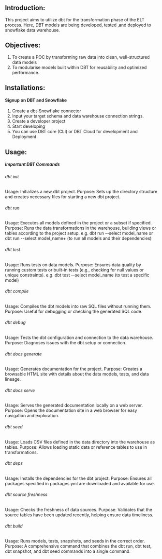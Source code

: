 ## Introduction:
This project aims to utilize dbt for the transformation phase of the ELT process. Here, DBT models are being developed, tested ,and deployed to snowflake data warehouse.
## Objectives:
1. To create a POC by transforming raw data into clean, well-structured data models
2. To modularise models built within DBT for reusability and optimized performance.

## Installations:
#### Signup on DBT and Snowflake
1. Create a dbt-Snowflake connector
2. Input your target schema and data warehouse connection strings.
3. Create a developer project
4. Start developing
5. You can use DBT core (CLI) or DBT Cloud for development and Deployment

## Usage:

##### Important DBT Commands
###### dbt init
Usage: Initializes a new dbt project.
Purpose: Sets up the directory structure and creates necessary files for starting a new dbt project.

###### dbt run
Usage: Executes all models defined in the project or a subset if specified.
Purpose: Runs the data transformations in the warehouse, building views or tables according to the project setup.
e.g. dbt run --select model_name  or dbt run --select model_name+   (to run all models and their dependencies)


###### dbt test
Usage: Runs tests on data models.
Purpose: Ensures data quality by running custom tests or built-in tests (e.g., checking for null values or unique constraints).
e.g. dbt test --select model_name (to test a specific model)

###### dbt compile
Usage: Compiles the dbt models into raw SQL files without running them.
Purpose: Useful for debugging or checking the generated SQL code.

###### dbt debug
Usage: Tests the dbt configuration and connection to the data warehouse.
Purpose: Diagnoses issues with the dbt setup or connection.

###### dbt docs generate
Usage: Generates documentation for the project.
Purpose: Creates a browsable HTML site with details about the data models, tests, and data lineage.

###### dbt docs serve
Usage: Serves the generated documentation locally on a web server.
Purpose: Opens the documentation site in a web browser for easy navigation and exploration.

###### dbt seed
Usage: Loads CSV files defined in the data directory into the warehouse as tables.
Purpose: Allows loading static data or reference tables to use in transformations.

###### dbt deps
Usage: Installs the dependencies for the dbt project.
Purpose: Ensures all packages specified in packages.yml are downloaded and available for use.

###### dbt source freshness
Usage: Checks the freshness of data sources.
Purpose: Validates that the source tables have been updated recently, helping ensure data timeliness.

###### dbt build
Usage: Runs models, tests, snapshots, and seeds in the correct order.
Purpose: A comprehensive command that combines the dbt run, dbt test, dbt snapshot, and dbt seed commands into a single command.


